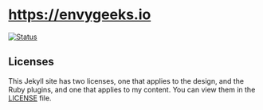 [1]: https://travis-ci.org/envygeeks/envygeeks.io
[2]: https://github.com/envygeeks/tree/master/LICENSE
[3]: https://envygeeks.io

# https://envygeeks.io

[![Status](https://travis-ci.org/envygeeks/envygeeks.io.svg?branch=master)][1]

## Licenses

This Jekyll site has two licenses, one that applies to the design, and the Ruby plugins, and one that applies to my content. You can view them in the [LICENSE][3] file.
